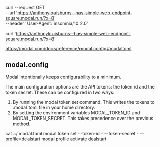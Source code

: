 curl --request GET \
  --url 'https://anthonylouisburns--has-simple-web-endpoint-square.modal.run/?x=8' \
  --header 'User-Agent: insomnia/10.2.0'

curl 'https://anthonylouisburns--has-simple-web-endpoint-square.modal.run/?x=8' 
<!--  3.13.0/envs/modal-python-3 -->

https://modal.com/docs/reference/modal.config#modaltoml
## modal.config
Modal intentionally keeps configurability to a minimum.

The main configuration options are the API tokens: the token id and the token secret. These can be configured in two ways:

1. By running the modal token set command. This writes the tokens to .modal.toml file in your home directory.
2. By setting the environment variables MODAL_TOKEN_ID and MODAL_TOKEN_SECRET. This takes precedence over the previous method.

cat ~/.modal.toml 
modal token set --token-id - --token-secret - --profile=dealstart
modal profile activate dealstart
